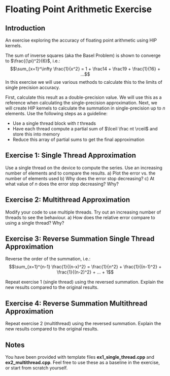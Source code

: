 # Floating Point Arithmetic Exercise

## Introduction

An exercise exploring the accuracy of floating point arithmetic using HIP kernels.

The sum of inverse squares (aka the Basel Problem) is shown to converge to $\frac{(\pi)^2}{6}$, i.e.: $$\sum_{x=1}^\infty \frac{1}{x^2} = 1 + \frac14 + \frac19 + \frac{1}{16} + ...$$
In this exercise we will use various methods to calculate this to the limits of single precision accuracy.

First, calculate this result as a double-precision value. We will use this as a reference when calculating the single-precision approximation. Next, we will create HIP kernels to calculate the summation in single-precision up to *n* elements. Use the following steps as a guideline:
- Use a single thread block with *t* threads
- Have each thread compute a partial sum of $\lceil \frac nt \rceil$ and store this into memory
- Reduce this array of partial sums to get the final approximation

## Exercise 1: Single Thread Approximation

Use a single thread on the device to compute the series. Use an increasing number of elements and to compare the results.
a) Plot the error vs. the number of elements used
b) Why does the error stop decreasing?
c) At what value of *n* does the error stop decreasing? Why?

## Exercise 2: Multithread Approximation

Modify your code to use multiple threads. Try out an increasing number of threads to see the behaviour.
a) How does the relative error compare to using a single thread? Why?

## Exercise 3: Reverse Summation Single Thread Approximation

Reverse the order of the summation, i.e.: $$\sum_{x=1}^{n-1} \frac{1}{(n-x)^2} = \frac{1}{n^2} + \frac{1}{(n-1)^2} + \frac{1}{(n-2)^2} + ... + 1$$

Repeat exercise 1 (single thread) using the reversed summation. Explain the new results compared to the original results.

## Exercise 4: Reverse Summation Multithread Approximation

Repeat exercise 2 (multithread) using the reversed summation. Explain the new results compared to the original results.

## Notes

You have been provided with template files **ex1_single_thread.cpp** and **ex2_multithread.cpp**. Feel free to use these as a baseline in the exercise, or start from scratch yourself.